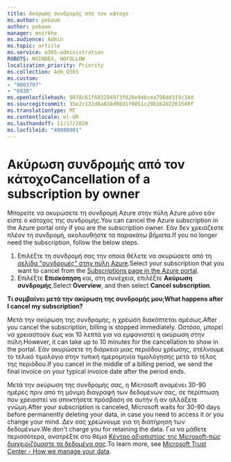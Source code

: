 ```yaml
---
title: Ακύρωση συνδρομής από τον κάτοχο
ms.author: pebaum
author: pebaum
manager: mnirkhe
ms.audience: Admin
ms.topic: article
ms.service: o365-administration
ROBOTS: NOINDEX, NOFOLLOW
localization_priority: Priority
ms.collection: Adm_O365
ms.custom:
- "9003797"
- "6838"
ms.openlocfilehash: 9078c61f693294973f820e94bcea798dd319c34d
ms.sourcegitcommit: 35e2c122d8a838d98d1f0851c29b16282261580f
ms.translationtype: MT
ms.contentlocale: el-GR
ms.lasthandoff: 11/17/2020
ms.locfileid: "49088901"
---
```

# <a name="cancellation-of-a-subscription-by-owner"></a><span data-ttu-id="7a477-102">Ακύρωση συνδρομής από τον κάτοχο</span><span class="sxs-lookup"><span data-stu-id="7a477-102">Cancellation of a subscription by owner</span></span>

<span data-ttu-id="7a477-103">Μπορείτε να ακυρώσετε τη συνδρομή Azure στην πύλη Azure μόνο εάν είστε ο κάτοχος της συνδρομής.</span><span class="sxs-lookup"><span data-stu-id="7a477-103">You can cancel the Azure subscription in the Azure portal only if you are the subscription owner.</span></span> <span data-ttu-id="7a477-104">Εάν δεν χρειάζεστε πλέον τη συνδρομή, ακολουθήστε τα παρακάτω βήματα.</span><span class="sxs-lookup"><span data-stu-id="7a477-104">If you no longer need the subscription, follow the below steps.</span></span>

1. <span data-ttu-id="7a477-105">Επιλέξτε τη συνδρομή σας την οποία θέλετε να ακυρώσετε από τη [σελίδα "συνδρομές" στην πύλη Azure](https://ms.portal.azure.com/#blade/Microsoft_Azure_Billing/SubscriptionsBlade).</span><span class="sxs-lookup"><span data-stu-id="7a477-105">Select your subscription that you want to cancel from the [Subscriptions page in the Azure portal](https://ms.portal.azure.com/#blade/Microsoft_Azure_Billing/SubscriptionsBlade).</span></span>
2. <span data-ttu-id="7a477-106">Επιλέξτε **Επισκόπηση** και, στη συνέχεια, επιλέξτε **Ακύρωση συνδρομής**.</span><span class="sxs-lookup"><span data-stu-id="7a477-106">Select **Overview**, and then select **Cancel subscription**.</span></span>

<span data-ttu-id="7a477-107">**Τι συμβαίνει μετά την ακύρωση της συνδρομής μου;**</span><span class="sxs-lookup"><span data-stu-id="7a477-107">**What happens after I cancel my subscription?**</span></span>

<span data-ttu-id="7a477-108">Μετά την ακύρωση της συνδρομής, η χρέωση διακόπτεται αμέσως.</span><span class="sxs-lookup"><span data-stu-id="7a477-108">After you cancel the subscription, billing is stopped immediately.</span></span> <span data-ttu-id="7a477-109">Ωστόσο, μπορεί να χρειαστούν έως και 10 λεπτά για να εμφανιστεί η ακύρωση στην πύλη.</span><span class="sxs-lookup"><span data-stu-id="7a477-109">However, it can take up to 10 minutes for the cancellation to show in the portal.</span></span> <span data-ttu-id="7a477-110">Εάν ακυρώσετε τη διάρκεια μιας περιόδου χρέωσης, στέλνουμε το τελικό τιμολόγιο στην τυπική ημερομηνία τιμολόγησης μετά το τέλος της περιόδου.</span><span class="sxs-lookup"><span data-stu-id="7a477-110">If you cancel in the middle of a billing period, we send the final invoice on your typical invoice date after the period ends.</span></span>

<span data-ttu-id="7a477-111">Μετά την ακύρωση της συνδρομής σας, η Microsoft αναμένει 30-90 ημέρες πριν από τη μόνιμη διαγραφή των δεδομένων σας, σε περίπτωση που χρειαστεί να αποκτήσετε πρόσβαση σε αυτήν ή αν αλλάξετε γνώμη.</span><span class="sxs-lookup"><span data-stu-id="7a477-111">After your subscription is canceled, Microsoft waits for 30-90 days before permanently deleting your data, in case you need to access it or you change your mind.</span></span> <span data-ttu-id="7a477-112">Δεν σας χρεώνουμε για τη διατήρηση των δεδομένων.</span><span class="sxs-lookup"><span data-stu-id="7a477-112">We don't charge you for retaining the data.</span></span> <span data-ttu-id="7a477-113">Για να μάθετε περισσότερα, ανατρέξτε στο θέμα [Κέντρο αξιοπιστίας της Microsoft-πώς διαχειριζόμαστε τα δεδομένα σας](https://www.microsoft.com/trust-center/privacy/data-management#leave).</span><span class="sxs-lookup"><span data-stu-id="7a477-113">To learn more, see [Microsoft Trust Center - How we manage your data](https://www.microsoft.com/trust-center/privacy/data-management#leave).</span></span>


